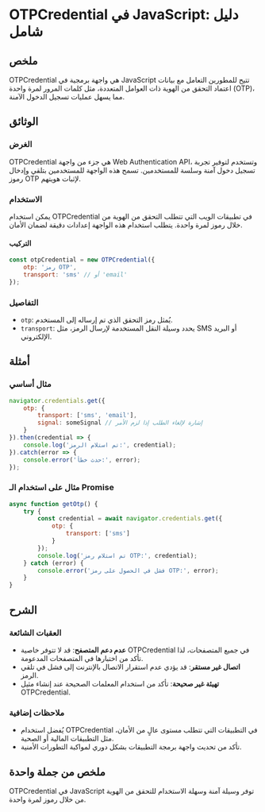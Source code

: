 <!--
Meta Description: # OTPCredential في JavaScript: دليل شامل ## ملخص OTPCredential هي واجهة برمجية في JavaScript تتيح للمطورين التعامل مع بيانات اعتماد التحقق من الهوية ذ...
Meta Keywords: otpcredential, otp, javascript, error, استخدام
-->

# OTPCredential في JavaScript: دليل شامل

## ملخص
OTPCredential هي واجهة برمجية في JavaScript تتيح للمطورين التعامل مع بيانات اعتماد التحقق من الهوية ذات العوامل المتعددة، مثل كلمات المرور لمرة واحدة (OTP)، مما يسهل عمليات تسجيل الدخول الآمنة.

## الوثائق
### الغرض
OTPCredential هي جزء من واجهة Web Authentication API، وتستخدم لتوفير تجربة تسجيل دخول آمنة وسلسة للمستخدمين. تسمح هذه الواجهة للمستخدمين بتلقي وإدخال رموز OTP لإثبات هويتهم.

### الاستخدام
يمكن استخدام OTPCredential في تطبيقات الويب التي تتطلب التحقق من الهوية من خلال رموز لمرة واحدة. يتطلب استخدام هذه الواجهة إعدادات دقيقة لضمان الأمان.

#### التركيب
```javascript
const otpCredential = new OTPCredential({
    otp: 'رمز OTP',
    transport: 'sms' // أو 'email'
});
```

### التفاصيل
- `otp`: يُمثل رمز التحقق الذي تم إرساله إلى المستخدم.
- `transport`: يحدد وسيلة النقل المستخدمة لإرسال الرمز، مثل SMS أو البريد الإلكتروني.

## أمثلة
### مثال أساسي
```javascript
navigator.credentials.get({
    otp: {
        transport: ['sms', 'email'],
        signal: someSignal // إشارة لإلغاء الطلب إذا لزم الأمر
    }
}).then(credential => {
    console.log('تم استلام الرمز:', credential);
}).catch(error => {
    console.error('حدث خطأ:', error);
});
```

### مثال على استخدام الـ Promise
```javascript
async function getOtp() {
    try {
        const credential = await navigator.credentials.get({
            otp: {
                transport: ['sms']
            }
        });
        console.log('تم استلام رمز OTP:', credential);
    } catch (error) {
        console.error('فشل في الحصول على رمز OTP:', error);
    }
}
```

## الشرح
### العقبات الشائعة
- **عدم دعم المتصفح**: قد لا تتوفر خاصية OTPCredential في جميع المتصفحات، لذا تأكد من اختبارها في المتصفحات المدعومة.
- **اتصال غير مستقر**: قد يؤدي عدم استقرار الاتصال بالإنترنت إلى فشل في تلقي الرمز.
- **تهيئة غير صحيحة**: تأكد من استخدام المعلمات الصحيحة عند إنشاء مثيل OTPCredential.

### ملاحظات إضافية
- يُفضل استخدام OTPCredential في التطبيقات التي تتطلب مستوى عالٍ من الأمان، مثل التطبيقات المالية أو الصحية.
- تأكد من تحديث واجهة برمجة التطبيقات بشكل دوري لمواكبة التطورات الأمنية.

## ملخص من جملة واحدة
OTPCredential في JavaScript توفر وسيلة آمنة وسهلة الاستخدام للتحقق من الهوية من خلال رموز لمرة واحدة.